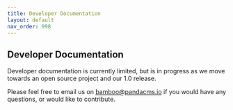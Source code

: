 ```yaml
---
title: Developer Documentation
layout: default
nav_order: 998
---
```


## Developer Documentation

Developer documentation is currently limited, but is in progress as we move towards an open source project and our 1.0 release.

Please feel free to email us on [bamboo@pandacms.io](mailto:bamboo@pandacms.io) if you would have any questions, or would like to contribute.
